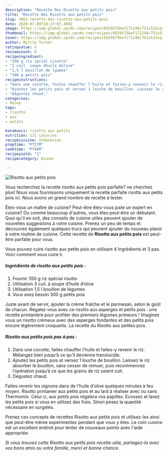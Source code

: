 ```yaml
---
description: "Recette Des Risotto aux petits pois"
title: "Recette Des Risotto aux petits pois"
slug: 3961-recette-des-risotto-aux-petits-pois
date: 2020-07-09T18:27:07.490Z
image: https://img-global.cpcdn.com/recipes/6929575bef171246/751x532cq70/risotto-aux-petits-pois-photo-principale-de-la-recette.jpg
thumbnail: https://img-global.cpcdn.com/recipes/6929575bef171246/751x532cq70/risotto-aux-petits-pois-photo-principale-de-la-recette.jpg
cover: https://img-global.cpcdn.com/recipes/6929575bef171246/751x532cq70/risotto-aux-petits-pois-photo-principale-de-la-recette.jpg
author: Myrtle Turner
ratingvalue: 5
reviewcount: 8
recipeingredient:
- "350 g riz spcial risotto"
- "3 cuil  soupe dhuile dolive"
- "1,5 l bouillon de lgumes"
- "300 g petits pois"
recipeinstructions:
- "Dans une cocotte, faites chauffer l’huile et faites-y revenir le riz. Mélangez bien jusqu’à ce qu’il devienne translucide."
- "Ajoutez les petits pois et versez 1 louche de bouillon. Laissez le riz absorber le bouillon, sans cesser de remuer, puis recommencez l’opération jusqu’à ce que les grains de riz soient cuit."
- "Dégustez chaud."
categories:
- Resep
tags:
- risotto
- aux
- petits

katakunci: risotto aux petits 
nutrition: 121 calories
recipecuisine: Indonesian
preptime: "PT27M"
cooktime: "PT48M"
recipeyield: "1"
recipecategory: Dinner

---
```



![Risotto aux petits pois](https://img-global.cpcdn.com/recipes/6929575bef171246/751x532cq70/risotto-aux-petits-pois-photo-principale-de-la-recette.jpg)

Vous recherchez la recette risotto aux petits pois parfaite? ne cherchez plus! Nous vous fournissons uniquement la recette parfaite risotto aux petits pois ici. Nous avons un grand nombre de recette à tester.

Êtes-vous un maître de cuisine? Peut-être êtes-vous juste un expert en cuisine? Ou comme beaucoup d'autres, vous êtes peut-être un débutant. Quoi qu'il en soit, des conseils de cuisine utiles peuvent ajouter de nouvelles suggestions à votre cuisine. Prenez un peu de temps et découvrez également quelques trucs qui peuvent ajouter du nouveau plaisir à votre routine de cuisine. Cette recette de <strong> Risotto aux petits pois </strong> est peut-être parfaite pour vous.

<!--inarticleads1-->

Vous pouvez cuire risotto aux petits pois en utilisant 4 Ingrédients et 3 pas. Voici comment vous cuire il.

##### Ingrédients de risotto aux petits pois :

1. Fournir 350 g riz spécial risotto
1. Utilisation 3 cuil. à soupe d’huile d’olive
1. Utilisation 1,5 l bouillon de légumes
1. Vous avez besoin 300 g petits pois


Juste avant de servir, ajouter la crème fraîche et le parmesan, selon le goût de chacun. Régalez vous avec ce risotto aux asperges et petits pois : une recette printanière pour profiter des premiers légumes primeurs ! Imaginez vous un risotto crémeux avec des asperges fondantes et des petits pois encore légèrement croquants. La recette du Risotto aux petites pois. 

<!--inarticleads2-->

##### Risotto aux petits pois pas à pas :

1. Dans une cocotte, faites chauffer l’huile et faites-y revenir le riz. Mélangez bien jusqu’à ce qu’il devienne translucide.
1. Ajoutez les petits pois et versez 1 louche de bouillon. Laissez le riz absorber le bouillon, sans cesser de remuer, puis recommencez l’opération jusqu’à ce que les grains de riz soient cuit.
1. Dégustez chaud.


Faites revenir les oignons dans de l&#39;huile d&#39;olive quelques minutes à feu moyen. Risotto printanier aux petits pois et au lard à réaliser avec ou sans Thermomix. Celui ci, aux petits pois régalera vos papilles. Ecossez et lavez les petits pois si vous en utilisez des frais. Sinon pesez la quantité nécessaire en surgelés. 

<!--inarticleads1-->

<p>
Prenez ces concepts de recettes Risotto aux petits pois et utilisez-les ainsi que peut-être même expérimentez pendant que vous y êtes. Le coin cuisine est un excellent endroit pour tenter de nouveaux points avec l'aide appropriée.
</p>

<p>
<i>Si vous trouvez cette Risotto aux petits pois recette utile, partagez-la avec vos bons amis ou votre famille, merci et bonne chance.</i>
</p>
